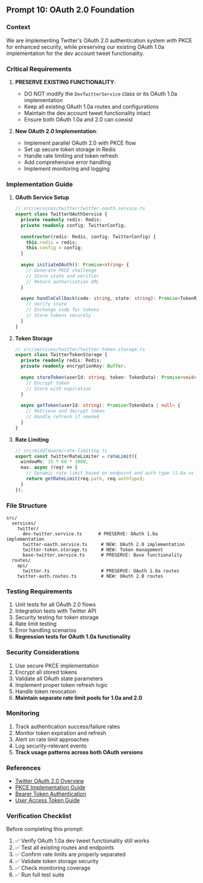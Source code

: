 ## Prompt 10: OAuth 2.0 Foundation

### Context
We are implementing Twitter's OAuth 2.0 authentication system with PKCE for enhanced security, while preserving our existing OAuth 1.0a implementation for the dev account tweet functionality.

### Critical Requirements
1. **PRESERVE EXISTING FUNCTIONALITY**:
   - DO NOT modify the `DevTwitterService` class or its OAuth 1.0a implementation
   - Keep all existing OAuth 1.0a routes and configurations
   - Maintain the dev account tweet functionality intact
   - Ensure both OAuth 1.0a and 2.0 can coexist

2. **New OAuth 2.0 Implementation**:
   - Implement parallel OAuth 2.0 with PKCE flow
   - Set up secure token storage in Redis
   - Handle rate limiting and token refresh
   - Add comprehensive error handling
   - Implement monitoring and logging

### Implementation Guide
1. **OAuth Service Setup**
   ```typescript
   // src/services/twitter/twitter-oauth.service.ts
   export class TwitterOAuthService {
     private readonly redis: Redis;
     private readonly config: TwitterConfig;
     
     constructor(redis: Redis, config: TwitterConfig) {
       this.redis = redis;
       this.config = config;
     }
     
     async initiateOAuth(): Promise<string> {
       // Generate PKCE challenge
       // Store state and verifier
       // Return authorization URL
     }
     
     async handleCallback(code: string, state: string): Promise<TokenResponse> {
       // Verify state
       // Exchange code for tokens
       // Store tokens securely
     }
   }
   ```

2. **Token Storage**
   ```typescript
   // src/services/twitter/twitter-token.storage.ts
   export class TwitterTokenStorage {
     private readonly redis: Redis;
     private readonly encryptionKey: Buffer;
     
     async storeToken(userId: string, token: TokenData): Promise<void> {
       // Encrypt token
       // Store with expiration
     }
     
     async getToken(userId: string): Promise<TokenData | null> {
       // Retrieve and decrypt token
       // Handle refresh if needed
     }
   }
   ```

3. **Rate Limiting**
   ```typescript
   // src/middleware/rate-limiting.ts
   export const twitterRateLimiter = rateLimit({
     windowMs: 15 * 60 * 1000,
     max: async (req) => {
       // Dynamic rate limit based on endpoint and auth type (1.0a vs 2.0)
       return getRateLimit(req.path, req.authType);
     }
   });
   ```

### File Structure
```
src/
  services/
    twitter/
      dev-twitter.service.ts      # PRESERVE: OAuth 1.0a implementation
      twitter-oauth.service.ts     # NEW: OAuth 2.0 implementation
      twitter-token.storage.ts     # NEW: Token management
      base-twitter.service.ts      # PRESERVE: Base functionality
  routes/
    api/
      twitter.ts                   # PRESERVE: OAuth 1.0a routes
    twitter-auth.routes.ts         # NEW: OAuth 2.0 routes
```

### Testing Requirements
1. Unit tests for all OAuth 2.0 flows
2. Integration tests with Twitter API
3. Security testing for token storage
4. Rate limit testing
5. Error handling scenarios
6. **Regression tests for OAuth 1.0a functionality**

### Security Considerations
1. Use secure PKCE implementation
2. Encrypt all stored tokens
3. Validate all OAuth state parameters
4. Implement proper token refresh logic
5. Handle token revocation
6. **Maintain separate rate limit pools for 1.0a and 2.0**

### Monitoring
1. Track authentication success/failure rates
2. Monitor token expiration and refresh
3. Alert on rate limit approaches
4. Log security-relevant events
5. **Track usage patterns across both OAuth versions**

### References
- [Twitter OAuth 2.0 Overview](https://docs.x.com/resources/fundamentals/authentication/oauth-2-0/overview)
- [PKCE Implementation Guide](https://docs.x.com/resources/fundamentals/authentication/oauth-2-0/authorization-code)
- [Bearer Token Authentication](https://docs.x.com/resources/fundamentals/authentication/oauth-2-0/bearer-tokens)
- [User Access Token Guide](https://docs.x.com/resources/fundamentals/authentication/oauth-2-0/user-access-token)

### Verification Checklist
Before completing this prompt:
1. ✅ Verify OAuth 1.0a dev tweet functionality still works
2. ✅ Test all existing routes and endpoints
3. ✅ Confirm rate limits are properly separated
4. ✅ Validate token storage security
5. ✅ Check monitoring coverage
6. ✅ Run full test suite 